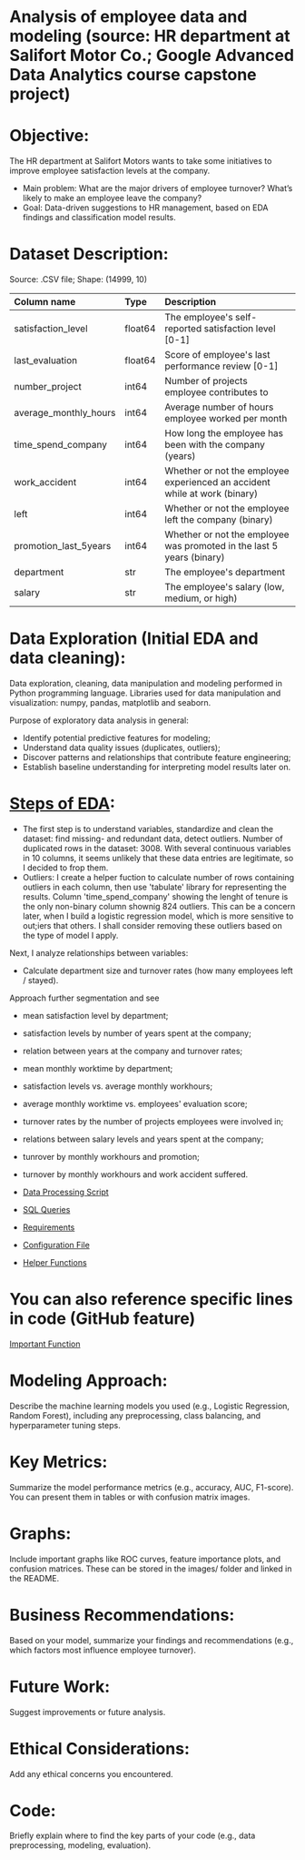 # Analysis of employee data and modeling (source: HR department at Salifort Motor Co.; Google Advanced Data Analytics course capstone project)

# Objective:
The HR department at Salifort Motors wants to take some initiatives to improve employee satisfaction levels at the company.
- Main problem: What are the major drivers of employee turnover? What’s likely to make an employee leave the company?
- Goal: Data-driven suggestions to HR management, based on EDA findings and classification model results.

# Dataset Description:
Source: .CSV file; Shape: (14999, 10)

| Column name | Type | Description |
|:------------|:-----|:------------|
| satisfaction_level | float64 | The employee's self-reported satisfaction level [0-1] |
| last_evaluation | float64 | Score of employee's last performance review [0-1] |
| number_project | int64 | Number of projects employee contributes to |
| average_monthly_hours | int64 | Average number of hours employee worked per month |
| time_spend_company | int64 | How long the employee has been with the company (years) |
| work_accident | int64 | Whether or not the employee experienced an accident while at work (binary) |
| left | int64 | Whether or not the employee left the company (binary) |
| promotion_last_5years | int64 | Whether or not the employee was promoted in the last 5 years (binary) |
| department | str | The employee's department |
| salary | str | The employee's salary (low, medium, or high) |

# Data Exploration (Initial EDA and data cleaning):
Data exploration, cleaning, data manipulation and modeling performed in Python programming language. 
Libraries used for data manipulation and visualization: numpy, pandas, matplotlib and seaborn.

Purpose of exploratory data analysis in general:
- Identify potential predictive features for modeling;
- Understand data quality issues (duplicates, outliers);
- Discover patterns and relationships that contribute feature engineering;
- Establish baseline understanding for interpreting model results later on.

# [Steps of EDA](notebooks/salifort_hr_eda.ipynb#L100-L120):
- The first step is to understand variables, standardize and clean the dataset: find missing- and redundant data, detect outliers.
Number of duplicated rows in the dataset: 3008. With several continuous variables in 10 columns, it seems unlikely that these data entries are legitimate, so I decided to frop them.
- Outliers: I create a helper fuction to calculate number of rows containing outliers in each column, then use 'tabulate' library for representing the results.
Column 'time_spend_company' showing the lenght of tenure is the only non-binary column shownig 824 outliers. This can be a concern later, when I build a logistic regression model, which is more sensitive to out;iers that others. I shall consider removing these outliers based on the type of model I apply.

Next, I analyze relationships between variables:
- Calculate department size and turnover rates (how many employees left / stayed).

Approach further segmentation and see
- mean satisfaction level by department;
- satisfaction levels by number of years spent at the company;
- relation between years at the company and turnover rates;
- mean monthly worktime by department;
- satisfaction levels vs. average monthly workhours;
- average monthly worktime vs. employees' evaluation score;
- turnover rates by the number of projects employees were involved in;
- relations between salary levels and years spent at the company;
- tunrover by monthly workhours and promotion;
- turnover by monthly workhours and work accident suffered.  
 



- [Data Processing Script](./src/process_data.py)
- [SQL Queries](/sql/employee_queries.sql)
- [Requirements](./requirements.txt)
- [Configuration File](./config/config.yaml)
- [Helper Functions](../utils/helpers.py)

# You can also reference specific lines in code (GitHub feature)
[Important Function](./src/main.py#L100-L120)




# Modeling Approach:
Describe the machine learning models you used (e.g., Logistic Regression, Random Forest), including any preprocessing, class balancing, and hyperparameter tuning steps.
# Key Metrics:
Summarize the model performance metrics (e.g., accuracy, AUC, F1-score). You can present them in tables or with confusion matrix images.
# Graphs:
Include important graphs like ROC curves, feature importance plots, and confusion matrices. These can be stored in the images/ folder and linked in the README.
# Business Recommendations:
Based on your model, summarize your findings and recommendations (e.g., which factors most influence employee turnover).
# Future Work:
Suggest improvements or future analysis.
# Ethical Considerations:
Add any ethical concerns you encountered.
# Code:
Briefly explain where to find the key parts of your code (e.g., data preprocessing, modeling, evaluation).
